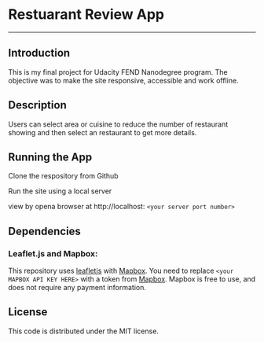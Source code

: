# Restuarant Review App
---

## Introduction

This is my final project for Udacity FEND Nanodegree program.  The objective was to make the site responsive, accessible and work offline.

## Description

Users can select area or cuisine to reduce the number of restaurant showing and then select an restaurant to get more details.

## Running the App

Clone the respository from Github

Run the site using a local server

view by opena browser at http://localhost: `<your server port number>`

## Dependencies

### Leaflet.js and Mapbox:

This repository uses [leafletjs](https://leafletjs.com/) with [Mapbox](https://www.mapbox.com/). You need to replace `<your MAPBOX API KEY HERE>` with a token from [Mapbox](https://www.mapbox.com/). Mapbox is free to use, and does not require any payment information.

## License

This code is distributed under the MIT license.